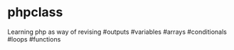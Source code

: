 # phpclass
Learning php as way of revising 
#outputs
#variables
#arrays
#conditionals
#loops
#functions
